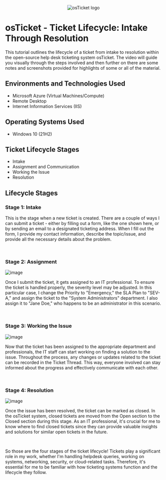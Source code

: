 <p align="center">
<img src="https://i.imgur.com/Clzj7Xs.png" alt="osTicket logo"/>
</p>

<h1>osTicket - Ticket Lifecycle: Intake Through Resolution</h1>
This tutorial outlines the lifecycle of a ticket from intake to resolution within the open-source help desk ticketing system osTicket.  The video will guide you visually through the steps involved and then further on there are some notes and screenshots provided for highlights of some or all of the material.
<br />



<h2>Environments and Technologies Used</h2>

- Microsoft Azure (Virtual Machines/Compute)
- Remote Desktop
- Internet Information Services (IIS)

<h2>Operating Systems Used </h2>

- Windows 10</b> (21H2)

<h2>Ticket Lifecycle Stages</h2>

- Intake
- Assignment and Communication
- Working the Issue
- Resolution

<h2>Lifecycle Stages</h2>
<h3>Stage 1: Intake</h3>
<p>

</p>
<p>
This is the stage when a new ticket is created. There are a couple of ways I can submit a ticket - either by filling out a form, like the one shown here, or by sending an email to a designated ticketing address. When I fill out the form, I provide my contact information, describe the topic/issue, and provide all the necessary details about the problem.
</p>
<br />
<h3>Stage 2: Assignment</h3>

![image](https://github.com/JasonDelahoussaye/ticket-lifecycle/assets/106440235/2ddf99c4-15e8-477b-a9b0-131babf98026)

<p>
Once I submit the ticket, it gets assigned to an IT professional. To ensure the ticket is handled properly, the severity level may be adjusted. In this particular case, I change the Priority to "Emergency," the SLA Plan to "SEV-A," and assign the ticket to the "System Administrators" department. I also assign it to "Jane Doe," who happens to be an administrator in this scenario.
</p>
<br />
<h3>Stage 3: Working the Issue</h3>

![image](https://github.com/JasonDelahoussaye/ticket-lifecycle/assets/106440235/4d6e0b12-222b-4cde-a14c-e929dd4bea23)

<p>
Now that the ticket has been assigned to the appropriate department and professionals, the IT staff can start working on finding a solution to the issue. Throughout the process, any changes or updates related to the ticket can be recorded in the Ticket Thread. This way, everyone involved can stay informed about the progress and effectively communicate with each other.
</p>
<br />
<h3>Stage 4: Resolution</h3>

![image](https://github.com/JasonDelahoussaye/ticket-lifecycle/assets/106440235/19a27e37-babc-489a-9c8a-b94f2830d0a4)

<p>
Once the issue has been resolved, the ticket can be marked as closed. In the osTicket system, closed tickets are moved from the Open section to the Closed section during this stage. As an IT professional, it's crucial for me to know where to find closed tickets since they can provide valuable insights and solutions for similar open tickets in the future.
</p>
<br />
<p>
So those are the four stages of the ticket lifecycle! Tickets play a significant role in my work, whether I'm handling helpdesk queries, working on systems, networking, security, or cloud-related tasks. Therefore, it's essential for me to be familiar with how ticketing systems function and the lifecycle they follow.
</p>
<br />


